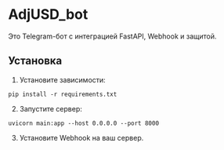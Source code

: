 # AdjUSD_bot

Это Telegram-бот с интеграцией FastAPI, Webhook и защитой.

## Установка

1. Установите зависимости:
```
pip install -r requirements.txt
```

2. Запустите сервер:
```
uvicorn main:app --host 0.0.0.0 --port 8000
```

3. Установите Webhook на ваш сервер.